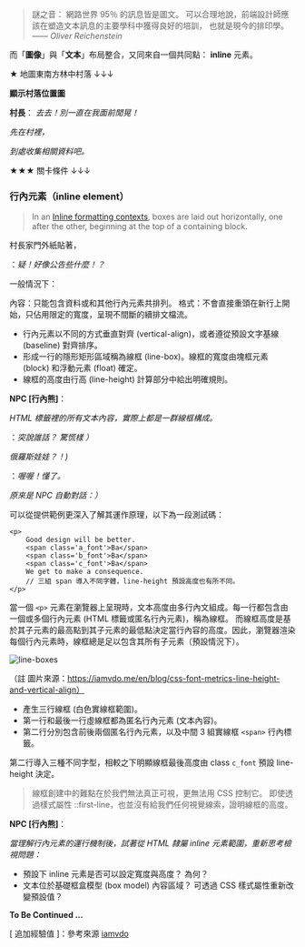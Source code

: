 
>謎之音：
網路世界 95％ 的訊息皆是圖文。
可以合理地說，前端設計師應該在塑造文本訊息的主要學科中獲得良好的培訓，
也就是現今的排印學。—— *Oliver Reichenstein*

而「**圖像**」與「**文本**」布局整合，又同來自一個共同點： **inline** 元素。

★ 地圖東南方林中村落 ↓↓↓

**顯示村落位置圖**

**村長**：
*去去！別一直在我面前閒晃！*

*先在村裡，*

*到處收集相關資料吧。*

★★★ 關卡條件 ↓↓↓

### 行內元素（inline element）

>In an [Inline formatting contexts](https://www.w3.org/TR/CSS2/visuren.html#inline-formatting), boxes are laid out horizontally, one after the other, beginning at the top of a containing block.

村長家門外紙貼著，

：*疑！好像公告些什麼！？*

一般情況下：

內容：只能包含資料或和其他行內元素共排列。
格式：不會直接重頭在新行上開始，只佔用限定的寬度，呈現不間斷的續排文檔流。

- 行內元素以不同的方式垂直對齊 (vertical-align)，或者遵從預設文字基線 (baseline) 對齊排序。
- 形成一行的隱形矩形區域稱為線框 (line-box)。線框的寬度由塊框元素 (block) 和浮動元素 (float) 確定。
- 線框的高度由行高 (line-height) 計算部分中給出明確規則。

**NPC [行內熊]**：

*HTML 標籤裡的所有文本內容，實際上都是一群線框構成。*

：*突說誰話？ 驚慌樣 ）*

*俄羅斯娃娃？！)*

：*喔喔！懂了。*

*原來是 NPC 自動對話：）*

可以從提供範例更深入了解其運作原理，以下為一段測試碼：
```
<p>
    Good design will be better.
    <span class='a_font'>Ba</span>
    <span class='b_font'>Ba</span>
    <span class='c_font'>Ba</span>
    We get to make a consequence.
    // 三組 span 導入不同字體，line-height 預設高度也有所不同。
</p>
```

當一個 `<p>` 元素在瀏覽器上呈現時，文本高度由多行內文組成。每一行都包含由一個或多個行內元素 (HTML 標籤或匿名行內元素)，稱為線框。
而線框高度是基於其子元素的最高點到其子元素的最低點決定當行內容的高度。因此，瀏覽器渲染每個行內元素時，線框總是足以包含其所有子元素（預設情況下）。

![line-boxes](http://iamvdo.me/content/01-blog/30-css-avance-metriques-des-fontes-line-height-et-vertical-align/line-boxes.png)

（註 圖片來源：https://iamvdo.me/en/blog/css-font-metrics-line-height-and-vertical-align）

- 產生三行線框 (白色實線框範圍)。
- 第一行和最後一行虛線框都為匿名行內元素 (文本內容)。
- 第二行分別包含前後兩個匿名行內元素，以及中間 3 組實線框 `<span>` 行內標籤。

第二行導入三種不同字型，相較之下明顯線框最後高度由 class `c_font` 預設 line-height 決定。

>線框創建中的難點在於我們無法真正可視，更無法用 CSS 控制它。
>即使透過樣式屬性 ::first-line，也並沒有給我們任何視覺線索，證明線框的高度。

**NPC [行內熊]**：

*當理解行內元素的運行機制後，試著從 HTML 隸屬 inline 元素範圍，重新思考檢視問題：*

- 預設下 inline 元素是否可以設定寬度與高度？ 為何？
- 文本位於基礎框盒模型 (box model) 內容區域？ 可透過 CSS 樣式屬性重新改變預設值？

**To Be Continued ...**

[ 追加經驗值 ]：參考來源 [iamvdo](https://iamvdo.me/en/blog/css-font-metrics-line-height-and-vertical-align) 

